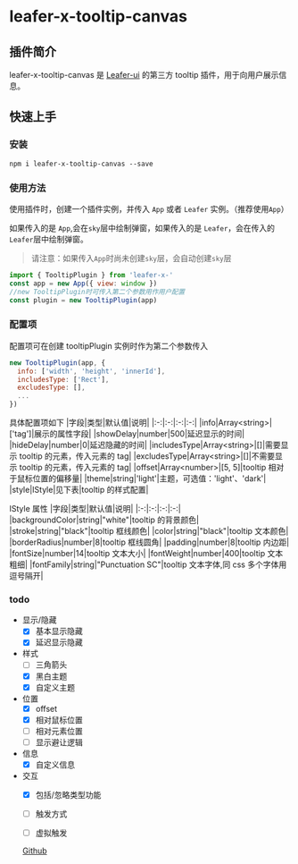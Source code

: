 # leafer-x-tooltip-canvas

## 插件简介

leafer-x-tooltip-canvas 是 [Leafer-ui](https://leaferjs.com/ui/) 的第三方 tooltip 插件，用于向用户展示信息。

<!-- - [在线体验（尚未完成）]() -->

## 快速上手

### 安装

```node
npm i leafer-x-tooltip-canvas --save
```

### 使用方法

使用插件时，创建一个插件实例，并传入 `App` 或者 `Leafer` 实例。（推荐使用`App`）

如果传入的是 `App`,会在`sky`层中绘制弹窗，如果传入的是 `Leafer`，会在传入的`Leafer`层中绘制弹窗。

> 请注意：如果传入`App`时尚未创建`sky`层，会自动创建`sky`层

```js
import { TooltipPlugin } from 'leafer-x-'
const app = new App({ view: window })
//new TooltipPlugin时可传入第二个参数用作用户配置
const plugin = new TooltipPlugin(app)
```

### 配置项

配置项可在创建 tooltipPlugin 实例时作为第二个参数传入

```js
new TooltipPlugin(app, {
  info: ['width', 'height', 'innerId'],
  includesType: ['Rect'],
  excludesType: [],
  ...
})
```

具体配置项如下
|字段|类型|默认值|说明|
|:-:|:-:|:-:|:-:|
|info|Array\<string>|['tag']|展示的属性字段|
|showDelay|number|500|延迟显示的时间|
|hideDelay|number|0|延迟隐藏的时间|
|includesType|Array\<string>|[]|需要显示 tooltip 的元素，传入元素的 tag|
|excludesType|Array\<string>|[]|不需要显示 tooltip 的元素，传入元素的 tag|
|offset|Array\<number>|[5, 5]|tooltip 相对于鼠标位置的偏移量|
|theme|string|'light'|主题，可选值：'light'、'dark'|
|style|IStyle|见下表|tooltip 的样式配置|

IStyle 属性
|字段|类型|默认值|说明|
|:-:|:-:|:-:|:-:|
|backgroundColor|string|"white"|tooltip 的背景颜色|
|stroke|string|"black"|tooltip 框线颜色|
|color|string|"black"|tooltip 文本颜色|
|borderRadius|number|8|tooltip 框线圆角|
|padding|number|8|tooltip 内边距|
|fontSize|number|14|tooltip 文本大小|
|fontWeight|number|400|tooltip 文本粗细|
|fontFamily|string|"Punctuation SC"|tooltip 文本字体,同 css 多个字体用逗号隔开|

### todo

- 显示/隐藏
  - [x] 基本显示隐藏
  - [x] 延迟显示隐藏
- 样式
  - [ ] 三角箭头
  - [x] 黑白主题
  - [x] 自定义主题
- 位置
  - [x] offset
  - [x] 相对鼠标位置
  - [ ] 相对元素位置
  - [ ] 显示避让逻辑
- 信息
  - [x] 自定义信息
- 交互
  - [x] 包括/忽略类型功能
  - [ ] 触发方式
  - [ ] 虚拟触发


  [Github](https://github.com/214L/leafer-x-popup-canvas)

<style>
  table {
    width: 100%;
    border-collapse: collapse;
  }
  th, td {
    border: 1px solid #dddddd;
    text-align: left;
    padding: 8px;
  }
  tr:nth-child(even) {
    background-color: #f2f2f2;
  }
</style>
